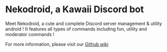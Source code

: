 # Nekodroid, a Kawaii Discord bot

Meet Nekodroid, a cute and complete Discord server management & utility android ! It features all types of commands including fun, utility and moderator commands !

For more information, please visit our [Github wiki]()
